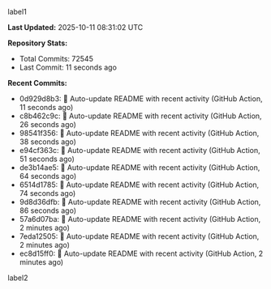 
label1 
<!-- ACTIVITY_START -->
**Last Updated:** 2025-10-11 08:31:02 UTC

**Repository Stats:**
- Total Commits: 72545
- Last Commit: 11 seconds ago

**Recent Commits:**
- 0d929d8b3: 🤖 Auto-update README with recent activity (GitHub Action, 11 seconds ago)
- c8b462c9c: 🤖 Auto-update README with recent activity (GitHub Action, 26 seconds ago)
- 98541f356: 🤖 Auto-update README with recent activity (GitHub Action, 38 seconds ago)
- e94cf363c: 🤖 Auto-update README with recent activity (GitHub Action, 51 seconds ago)
- de3b14ae5: 🤖 Auto-update README with recent activity (GitHub Action, 64 seconds ago)
- 6514d1785: 🤖 Auto-update README with recent activity (GitHub Action, 74 seconds ago)
- 9d8d36dfb: 🤖 Auto-update README with recent activity (GitHub Action, 86 seconds ago)
- 57a6d07ba: 🤖 Auto-update README with recent activity (GitHub Action, 2 minutes ago)
- 7eda12505: 🤖 Auto-update README with recent activity (GitHub Action, 2 minutes ago)
- ec8d15ff0: 🤖 Auto-update README with recent activity (GitHub Action, 2 minutes ago)
<!-- ACTIVITY_END -->

label2
